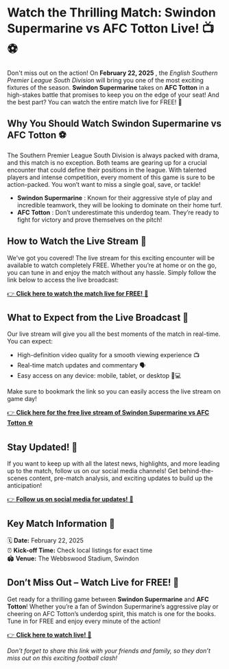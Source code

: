 # Watch the Thrilling Match: Swindon Supermarine vs AFC Totton Live! 📺⚽

Don't miss out on the action! On **February 22, 2025** , the _English Southern Premier League South Division_ will bring you one of the most exciting fixtures of the season. **Swindon Supermarine** takes on **AFC Totton** in a high-stakes battle that promises to keep you on the edge of your seat! And the best part? You can watch the entire match live for FREE! 🎉

## Why You Should Watch Swindon Supermarine vs AFC Totton ⚽

The Southern Premier League South Division is always packed with drama, and this match is no exception. Both teams are gearing up for a crucial encounter that could define their positions in the league. With talented players and intense competition, every moment of this game is sure to be action-packed. You won’t want to miss a single goal, save, or tackle!

- **Swindon Supermarine** : Known for their aggressive style of play and incredible teamwork, they will be looking to dominate on their home turf.
- **AFC Totton** : Don’t underestimate this underdog team. They’re ready to fight for victory and prove themselves on the pitch!

## How to Watch the Live Stream 🔴

We’ve got you covered! The live stream for this exciting encounter will be available to watch completely FREE. Whether you’re at home or on the go, you can tune in and enjoy the match without any hassle. Simply follow the link below to access the live broadcast:

[👉 **Click here to watch the match live for FREE!** 🎥](https://tinyurl.com/livestreamfreeo?st=Swindon+Supermarine+vs+AFC+Totton&si=gh)

## What to Expect from the Live Broadcast 📡

Our live stream will give you all the best moments of the match in real-time. You can expect:

- High-definition video quality for a smooth viewing experience 📺
- Real-time match updates and commentary 🗣️
- Easy access on any device: mobile, tablet, or desktop 📱💻

Make sure to bookmark the link so you can easily access the live stream on game day!

[👉 **Click here for the free live stream of Swindon Supermarine vs AFC Totton** ⚽](https://tinyurl.com/livestreamfreeo?st=Swindon+Supermarine+vs+AFC+Totton&si=gh)

## Stay Updated! 📲

If you want to keep up with all the latest news, highlights, and more leading up to the match, follow us on our social media channels! Get behind-the-scenes content, pre-match analysis, and exciting updates to build up the anticipation!

[👉 **Follow us on social media for updates!** 📱](https://tinyurl.com/livestreamfreeo?st=Swindon+Supermarine+vs+AFC+Totton&si=gh)

## Key Match Information 📅

🗓️ **Date:** February 22, 2025  
⏰ **Kick-off Time:** Check local listings for exact time  
🏟️ **Venue:** The Webbswood Stadium, Swindon

## Don’t Miss Out – Watch Live for FREE! 🎉

Get ready for a thrilling game between **Swindon Supermarine** and **AFC Totton**! Whether you’re a fan of Swindon Supermarine’s aggressive play or cheering on AFC Totton’s underdog spirit, this match is one for the books. Tune in for FREE and enjoy every minute of the action!

[👉 **Click here to watch live!** 🎥](https://tinyurl.com/livestreamfreeo?st=Swindon+Supermarine+vs+AFC+Totton&si=gh)

_Don't forget to share this link with your friends and family, so they don’t miss out on this exciting football clash!_
